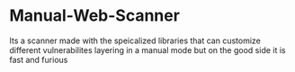 # Manual-Web-Scanner
Its a scanner made with the speicalized libraries that can customize different vulnerabilites layering in a manual mode but on the good side it is fast and furious
